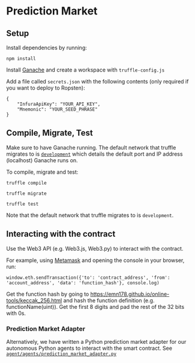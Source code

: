 # Prediction Market

## Setup
Install dependencies by running:

```
npm install
```

Install [Ganache](https://www.trufflesuite.com/ganache) and create a workspace with `truffle-config.js`

Add a file called `secrets.json` with the following contents (only required if you want to deploy to Ropsten):
```
{
    "InfuraApiKey": "YOUR_API_KEY",
    "Mnemonic": "YOUR_SEED_PHRASE"
}
```

## Compile, Migrate, Test
Make sure to have Ganache running. The default network that truffle migrates to is [`development`](truffle-config.js) which details the default port and IP address (localhost) Ganache runs on.

To compile, migrate and test:

```
truffle compile

truffle migrate

truffle test
```

Note that the default network that truffle migrates to is `development`.

## Interacting with the contract

Use the Web3 API (e.g. Web3.js, Web3.py) to interact with the contract.

For example, using [Metamask](https://metamask.io/) and opening the console in your browser, run:

```
window.eth.sendTransaction({'to': 'contract_address', 'from': 'account_address', 'data': 'function_hash'}, console.log)
```

Get the function hash by going to https://emn178.github.io/online-tools/keccak_256.html and hash the function definition (e.g. functionName(uint)). Get the first 8 digits and pad the rest of the 32 bits with 0s.

### Prediction Market Adapter

Alternatively, we have written a Python prediction market adapter for our autonomous Python agents to
interact with the smart contract. See [`agent/agents/prediction_market_adapter.py`](../agent/agents/prediction_market_adapter.py)